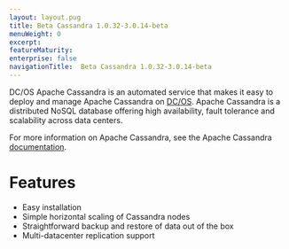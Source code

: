 ```yaml
---
layout: layout.pug
title: Beta Cassandra 1.0.32-3.0.14-beta
menuWeight: 0
excerpt:
featureMaturity:
enterprise: false
navigationTitle:  Beta Cassandra 1.0.32-3.0.14-beta
---
```


<!-- This source repo for this topic is https://github.com/mesosphere/dcos-commons -->


DC/OS Apache Cassandra is an automated service that makes it easy to deploy and manage Apache Cassandra on [DC/OS](https://mesosphere.com/product/). Apache Cassandra is a distributed NoSQL database offering high availability, fault tolerance and scalability across data centers.

For more information on Apache Cassandra, see the Apache Cassandra [documentation](http://cassandra.apache.org/doc/latest/).

# Features

*   Easy installation
*   Simple horizontal scaling of Cassandra nodes
*   Straightforward backup and restore of data out of the box
*   Multi-datacenter replication support
